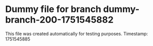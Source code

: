 # Dummy file for branch dummy-branch-200-1751545882

This file was created automatically for testing purposes.
Timestamp: 1751545885